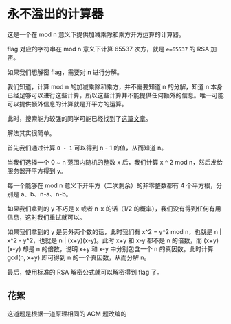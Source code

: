# 永不溢出的计算器

这是一个在 mod n 意义下提供加减乘除和乘方开方运算的计算器。

flag 对应的字符串在 mod n 意义下计算 65537 次方，就是 `e=65537` 的 RSA 加密。

如果我们想解密 flag，需要对 n 进行分解。

我们知道，计算 mod n 的加减乘除和乘方，并不需要知道 n 的分解，知道 n 本身已经足够可以进行这些计算，所以这些计算并不能提供任何额外的信息。唯一可能可以提供额外信息的计算就是开平方的运算。

此时，搜索能力较强的同学可能已经找到了[这篇文章](https://crypto.stackexchange.com/questions/34061/factoring-large-n-given-oracle-to-find-square-roots-modulo-n)。

解法其实很简单。

首先我们通过计算 `0 - 1` 可以得到 n - 1 的值，从而知道 n。

当我们选择一个 0 ~ n 范围内随机的整数 x 后，我们计算 x ^ 2 mod n，然后发给服务器开平方得到 y。

每一个能够在 mod n 意义下开平方（二次剩余）的非零整数都有 4 个平方根，分别是 a、b、n-a、n-b。

如果我们拿到的 y 不巧是 x 或者 n-x 的话（1/2 的概率），我们没有得到任何有用信息，这时我们重试就可以。

如果我们拿到的 y 是另外两个数的话，此时我们有 x^2 = y^2 mod n，也就是 n | x^2 - y^2，也就是 n | (x+y)(x-y)。此时 x+y 和 x-y 都不是 n 的倍数，而 (x+y)(x-y) 却是 n 的倍数，说明 x+y 和 x-y 中分别包含一个 n 的真因数。此时计算 gcd(n, x+y) 即可得到 n 的一个真因数，从而分解 n。

最后，使用标准的 RSA 解密公式就可以解密得到 flag 了。

## 花絮

这道题是根据一道原理相同的 ACM 题改编的
